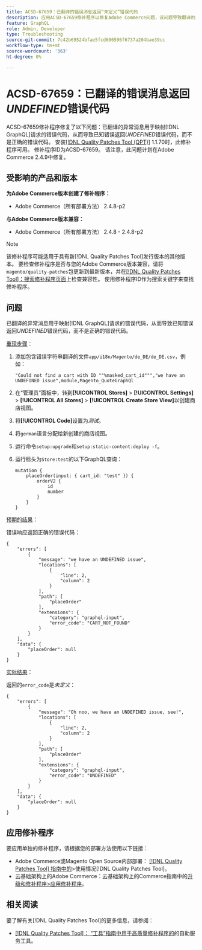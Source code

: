```yaml
---
title: ACSD-67659：已翻译的错误消息返回“未定义”错误代码
description: 应用ACSD-67659修补程序以修复Adobe Commerce问题，该问题导致翻译的异常消息用于映射 [!DNL GraphQL] 请求的错误代码，从而导致已知错误返回“未定义”错误代码，而不是正确的错误代码。
feature: GraphQL
role: Admin, Developer
type: Troubleshooting
source-git-commit: 7c42b69524bfae5fcd606596f6737a204bae39cc
workflow-type: tm+mt
source-wordcount: '363'
ht-degree: 0%

---
```



# ACSD-67659：已翻译的错误消息返回&#x200B;*UNDEFINED*&#x200B;错误代码

ACSD-67659修补程序修复了以下问题：已翻译的异常消息用于映射[!DNL GraphQL]请求的错误代码，从而导致已知错误返回&#x200B;*UNDEFINED*&#x200B;错误代码，而不是正确的错误代码。 安装[[!DNL Quality Patches Tool (QPT)]](/help/tools/quality-patches-tool/quality-patches-tool-to-self-serve-quality-patches.md) 1.1.70时，此修补程序可用。 修补程序ID为ACSD-67659。 请注意，此问题计划在Adobe Commerce 2.4.9中修复。

## 受影响的产品和版本

**为Adobe Commerce版本创建了修补程序：**

* Adobe Commerce（所有部署方法） 2.4.8-p2

**与Adobe Commerce版本兼容：**

* Adobe Commerce（所有部署方法） 2.4.8 - 2.4.8-p2

>[!NOTE]
>
>该修补程序可能适用于具有新[!DNL Quality Patches Tool]发行版本的其他版本。 要检查修补程序是否与您的Adobe Commerce版本兼容，请将`magento/quality-patches`包更新到最新版本，并在[[!DNL Quality Patches Tool]：搜索修补程序页面](https://experienceleague.adobe.com/tools/commerce-quality-patches/index.html?lang=zh-Hans)上检查兼容性。 使用修补程序ID作为搜索关键字来查找修补程序。

## 问题

已翻译的异常消息用于映射[!DNL GraphQL]请求的错误代码，从而导致已知错误返回&#x200B;*UNDEFINED*&#x200B;错误代码，而不是正确的错误代码。

<u>重现步骤</u>：

1. 添加包含错误字符串翻译的文件`app/i18n/Magento/de_DE/de_DE.csv`，例如：

   ```
   "Could not find a cart with ID ""%masked_cart_id""","we have an
   UNDEFINED issue",module,Magento_QuoteGraphQl
   ```

2. 在“管理员”面板中，转到&#x200B;**[!UICONTROL Stores]** > **[!UICONTROL Settings]** > **[!UICONTROL All Stores]** > **[!UICONTROL Create Store View]**&#x200B;以创建商店视图。
3. 将&#x200B;**[!UICONTROL Code]**&#x200B;设置为&#x200B;*测试*。
4. 将`german`语言分配给新创建的商店视图。
5. 运行命令`setup:upgrade`和`setup:static-content:deploy -f`。
6. 运行标头为`Store:test`的以下GraphQL查询：

   ```
   mutation {
       placeOrder(input: { cart_id: "test" }) {
           orderV2 {
               id
               number
           }
       }
   }
   ```

<u>预期的结果</u>：

错误响应返回正确的错误代码：

```
{
    "errors": [
        {
            "message": "we have an UNDEFINED issue",
            "locations": [
                {
                    "line": 2,
                    "column": 2
                }
            ],
            "path": [
                "placeOrder"
            ],
            "extensions": {
                "category": "graphql-input",
                "error_code": "CART_NOT_FOUND"
            }
        }
    ],
    "data": {
        "placeOrder": null
    }
}
```

<u>实际结果</u>：

返回的`error_code`是&#x200B;*未定义*：

```
{
    "errors": [
        {
            "message": "Oh noo, we have an UNDEFINED issue, see!",
            "locations": [
                {
                    "line": 2,
                    "column": 2
                }
            ],
            "path": [
                "placeOrder"
            ],
            "extensions": {
                "category": "graphql-input",
                "error_code": "UNDEFINED"
            }
        }
    ],
    "data": {
        "placeOrder": null
    }
}
```

## 应用修补程序

要应用单独的修补程序，请根据您的部署方法使用以下链接：

* Adobe Commerce或Magento Open Source内部部署： [[!DNL Quality Patches Tool] 指南中的](/help/tools/quality-patches-tool/usage.md)>使用情况[!DNL Quality Patches Tool]。
* 云基础架构上的Adobe Commerce：云基础架构上的Commerce指南中的[升级和修补程序>应用修补程序](https://experienceleague.adobe.com/docs/commerce-cloud-service/user-guide/develop/upgrade/apply-patches.html?lang=zh-Hans)。

## 相关阅读

要了解有关[!DNL Quality Patches Tool]的更多信息，请参阅：

* [[!DNL Quality Patches Tool]： “工具”指南中用于高质量修补程序的](/help/tools/quality-patches-tool/quality-patches-tool-to-self-serve-quality-patches.md)的自助服务工具。
